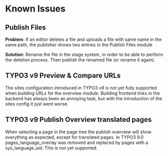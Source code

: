 # Known Issues

## Publish Files

**Problem**: If an editor deletes a file and uploads a file with same name in the same path,
the publisher shows two entries in the Publish Files module

**Solution**: Rename the file in the stage system, in order to be able to perform the deletion
process. Then publish the renamed file (or rename it again).

## TYPO3 v9 Preview & Compare URLs

The sites configuration introduced in TYPO3 v9 is not yet fully supported when building URLs for the overview module.
Building frontend links in the backend has always been an annoying task, but with the introduction of the sites config it just went worse.

## TYPO3 v9 Publish Overview translated pages

When selecting a page in the page tree the publish overview will show everything as expected, except for translated pages.
In TYPO3 9.0 pages_language_overlay was removed and replaced by pages with a sys_language_uid. This is not yet supported. 

